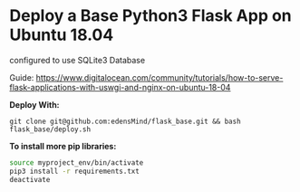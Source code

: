# Deploy a Base Python3 Flask App on Ubuntu 18.04

configured to use SQLite3 Database

Guide:
https://www.digitalocean.com/community/tutorials/how-to-serve-flask-applications-with-uswgi-and-nginx-on-ubuntu-18-04

__Deploy With:__

`git clone git@github.com:edensMind/flask_base.git && bash flask_base/deploy.sh`

__To install more pip libraries:__
``` bash
source myproject_env/bin/activate
pip3 install -r requirements.txt
deactivate
```
